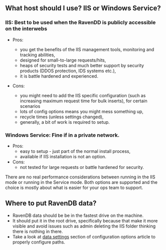 ﻿## What host should I use? IIS or Windows Service?


### IIS: Best to be used when the RavenDD is publicly accessible on the interwebs

- Pros: 
    - you get the benefits of the IIS management tools, monitoring and tracking abilities,
    - designed for small-to-large requests/hits,
    - heaps of security tests and much better support by security products (DDOS protection, IDS systems etc.),
    - it is battle hardened and experienced.

- Cons:
    - you might need to add the IIS specific configuration (such as increasing maximum request time for bulk inserts), for certain scenarios
    - lots of config options means you might mess something up,
    - recycle times (unless settings changed),
    - generally, a bit of work is required to setup.

### Windows Service: Fine if in a private network.

- Pros:
    - easy to setup - just part of the normal install process,
    - available if IIS installation is not an option.
- Cons: 
    - not tested for large requests or battle hardened for security.

There are no real performance considerations between running in the IIS mode or running in the Service mode. 
Both options are supported and the choice is mostly about what is easier for your ops team to support.


## Where to put RavenDB data?

- RavenDB data should be be in the fastest drive on the machine.
- It should put it in the root drive, specifically because that make it more visible and avoid issues such as admin deleting the IIS folder thinking there is nothing in there.
- Take a look at [data settings](../configuration/configuration-options#data-settings) section of configuration options article to properly configure paths.